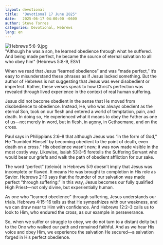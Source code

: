 ```yaml
---
layout: devotional
title:  "Devotional 17 June 2025"
date:   2025-06-17 04:00:00 -0600
author: Steve Torres
categories: Devotional, Hebrews
lang: en
---
```

<img src="https://sitemedia.esteeb.com/file/esteebcomsitemedia/devotional_images/Hebrews/Heb-5_8-9.jpg?raw=true" alt="Hebrews 5:8-9.jpg" style="max-width: 100%; height: auto;">

<div class="scripture">
  "Although he was a son, he learned obedience through what he suffered. And being made perfect, he became the source of eternal salvation to all who obey him" (Hebrews 5:8-9, ESV)
</div>

When we read that Jesus “learned obedience” and was “made perfect,” it’s easy to misunderstand these phrases as if Jesus lacked something. But the author of Hebrews is not suggesting that Jesus was ever disobedient or imperfect. Rather, these verses speak to how Christ’s perfection was revealed through lived experience in the context of real human suffering.

Jesus did not become obedient in the sense that He moved from disobedience to obedience. Instead, He, who was always obedient as the eternal Son, took on our flesh and entered a world of temptation, pain, and death. In doing so, He experienced what it means to obey the Father as one of us—not merely in word, but in flesh, in agony, in Gethsemane, and on the cross.

Paul says in Philippians 2:6–8 that although Jesus was “in the form of God,” He “humbled Himself by becoming obedient to the point of death, even death on a cross.” His obedience wasn’t new; it was now made visible in the most costly way. Likewise, Isaiah 53:3–5 foretells the Suffering Servant who would bear our griefs and walk the path of obedient affliction for our sake.

The word “perfect” (teleioō) in Hebrews 5:9 doesn’t imply that Jesus was incomplete or flawed. It means He was brought to completion in His role as Savior. Hebrews 2:10 says that the founder of our salvation was made perfect “through suffering.” In this way, Jesus becomes our fully qualified High Priest—not only divine, but experientially human.

As one who "learned obedience" through suffering, Jesus understands our trials. Hebrews 4:15–16 tells us that He sympathizes with our weakness, and we can draw near to Him with confidence. And Hebrews 12:2–3 calls us to look to Him, who endured the cross, as our example in perseverance.

So, when we suffer or struggle to obey, we do not turn to a distant deity but to the One who walked our path and remained faithful. And as we hear His voice and obey Him, we experience the salvation He secured—a salvation forged in His perfect obedience.
